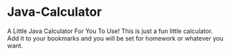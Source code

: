 # Java-Calculator
A Little Java Calculator For You To Use!
This is just a fun little calculator. Add it to your bookmarks and you will be set for homework or whatever you want.
